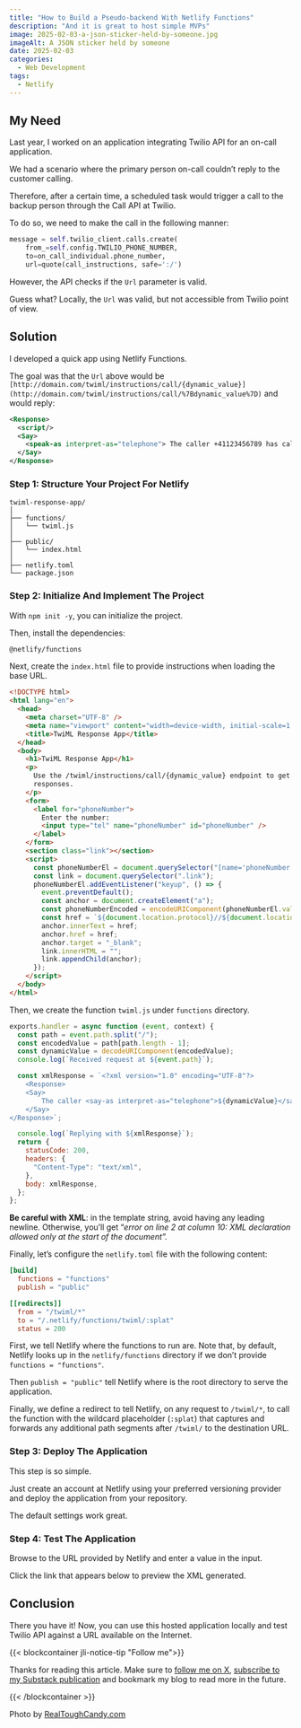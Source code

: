 ```yaml
---
title: "How to Build a Pseudo-backend With Netlify Functions"
description: "And it is great to host simple MVPs"
image: 2025-02-03-a-json-sticker-held-by-someone.jpg
imageAlt: A JSON sticker held by someone
date: 2025-02-03
categories:
  - Web Development
tags:
  - Netlify
---
```


## My Need

Last year, I worked on an application integrating Twilio API for an on-call application.

We had a scenario where the primary person on-call couldn’t reply to the customer calling.

Therefore, after a certain time, a scheduled task would trigger a call to the backup person through the Call API at Twilio.

To do so, we need to make the call in the following manner:

```python
message = self.twilio_client.calls.create(
    from_=self.config.TWILIO_PHONE_NUMBER,
    to=on_call_individual.phone_number,
    url=quote(call_instructions, safe=':/')
```

However, the API checks if the `Url` parameter is valid.

Guess what? Locally, the `Url` was valid, but not accessible from Twilio point of view.

## Solution

I developed a quick app using Netlify Functions.

The goal was that the `Url` above would be `[http://domain.com/twiml/instructions/call/{dynamic_value}](http://domain.com/twiml/instructions/call/%7Bdynamic_value%7D)` and would reply:

```xml
<Response>
  <script/>
  <Say>
    <speak-as interpret-as="telephone"> The caller +41123456789 has called the On-call team for a problem. A SMS was sent to you to confirm you're calling the person back. The message contains the caller's number. Thanks. </speak-as>
  </Say>
</Response>
```

### Step 1: Structure Your Project For Netlify

```plaintext
twiml-response-app/
│
├── functions/
│   └── twiml.js
│
├── public/
│   └── index.html
│
├── netlify.toml
└── package.json
```

### Step 2: Initialize And Implement The Project

With `npm init -y`, you can initialize the project.

Then, install the dependencies:

```bash
@netlify/functions
```

Next, create the `index.html` file to provide instructions when loading the base URL.

```html
<!DOCTYPE html>
<html lang="en">
  <head>
    <meta charset="UTF-8" />
    <meta name="viewport" content="width=device-width, initial-scale=1.0" />
    <title>TwiML Response App</title>
  </head>
  <body>
    <h1>TwiML Response App</h1>
    <p>
      Use the /twiml/instructions/call/{dynamic_value} endpoint to get TwiML
      responses.
    </p>
    <form>
      <label for="phoneNumber">
        Enter the number:
        <input type="tel" name="phoneNumber" id="phoneNumber" />
      </label>
    </form>
    <section class="link"></section>
    <script>
      const phoneNumberEl = document.querySelector("[name='phoneNumber']");
      const link = document.querySelector(".link");
      phoneNumberEl.addEventListener("keyup", () => {
        event.preventDefault();
        const anchor = document.createElement("a");
        const phoneNumberEncoded = encodeURIComponent(phoneNumberEl.value);
        const href = `${document.location.protocol}//${document.location.host}/twiml/instructions/call/${phoneNumberEncoded}`;
        anchor.innerText = href;
        anchor.href = href;
        anchor.target = "_blank";
        link.innerHTML = "";
        link.appendChild(anchor);
      });
    </script>
  </body>
</html>
```

Then, we create the function `twiml.js` under `functions` directory.

```js
exports.handler = async function (event, context) {
  const path = event.path.split("/");
  const encodedValue = path[path.length - 1];
  const dynamicValue = decodeURIComponent(encodedValue);
  console.log(`Received request at ${event.path}`);

  const xmlResponse = `<?xml version="1.0" encoding="UTF-8"?>
    <Response>
    <Say>
        The caller <say-as interpret-as="telephone">${dynamicValue}</say-as> has called the On-call team for a problem. A SMS was sent to you to confirm you're calling the person back. The message contains the caller's number. Thanks.
    </Say>
</Response>`;

  console.log(`Replying with ${xmlResponse}`);
  return {
    statusCode: 200,
    headers: {
      "Content-Type": "text/xml",
    },
    body: xmlResponse,
  };
};
```

**Be careful with XML**: in the template string, avoid having any leading newline. Otherwise, you’ll get “_error on line 2 at column 10: XML declaration allowed only at the start of the document”._

Finally, let’s configure the `netlify.toml` file with the following content:

```toml
[build]
  functions = "functions"
  publish = "public"

[[redirects]]
  from = "/twiml/*"
  to = "/.netlify/functions/twiml/:splat"
  status = 200
```

First, we tell Netlify where the functions to run are. Note that, by default, Netlify looks up in the `netlify/functions` directory if we don’t provide `functions = "functions"`.

Then `publish = "public"` tell Netlify where is the root directory to serve the application.

Finally, we define a redirect to tell Netlify, on any request to `/twiml/*`, to call the function with the wildcard placeholder (`:splat`) that captures and forwards any additional path segments after `/twiml/` to the destination URL.

### Step 3: Deploy The Application

This step is so simple.

Just create an account at Netlify using your preferred versioning provider and deploy the application from your repository.

The default settings work great.

### Step 4: Test The Application

Browse to the URL provided by Netlify and enter a value in the input.

Click the link that appears below to preview the XML generated.

## Conclusion

There you have it! Now, you can use this hosted application locally and test Twilio API against a URL available on the Internet.

{{< blockcontainer jli-notice-tip "Follow me">}}

Thanks for reading this article. Make sure to [follow me on X](https://x.com/LitzlerJeremie), [subscribe to my Substack publication](https://iamjeremie.substack.com/) and bookmark my blog to read more in the future.

{{< /blockcontainer >}}

Photo by [RealToughCandy.com](https://www.pexels.com/photo/a-person-holding-a-paper-11035481/)
